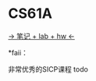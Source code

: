 # CS61A
[-> 笔记 + lab + hw <-](https://github.com/faiimea/oh_my_blog/tree/main/CSLIY/CS61A)

*faii：

非常优秀的SICP课程 todo